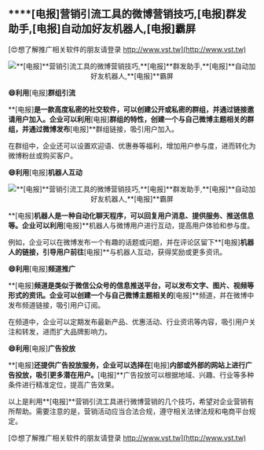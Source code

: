 ## ****[电报]**营销引流工具的微博营销技巧,**[电报]**群发助手,**[电报]**自动加好友机器人,**[电报]**霸屏**

[😍想了解推广相关软件的朋友请登录 http://www.vst.tw](http://www.vst.tw)

 <center><img src="https://vst.tw/MP4/tuiguang/png/3.png" alt="**[电报]**营销引流工具的微博营销技巧,**[电报]**群发助手,**[电报]**自动加好友机器人,**[电报]**霸屏"></center>

**😄利用**[电报]**群组引流**

**[电报]**是一款高度私密的社交软件，可以创建公开或私密的群组，并通过链接邀请用户加入。企业可以利用**[电报]**群组的特性，创建一个与自己微博主题相关的群组，并通过微博发布**[电报]**群组链接，吸引用户加入。

在群组中，企业还可以设置欢迎语、优惠券等福利，增加用户参与度，进而转化为微博粉丝或购买客户。

**😄利用**[电报]**机器人互动**

 <center><img src="https://vst.tw/MP4/tuiguang/png/7.png" alt="**[电报]**营销引流工具的微博营销技巧,**[电报]**群发助手,**[电报]**自动加好友机器人,**[电报]**霸屏"></center>

**[电报]**机器人是一种自动化聊天程序，可以回复用户消息、提供服务、推送信息等。企业可以利用**[电报]**机器人与微博用户进行互动，提高用户体验和参与度。

例如，企业可以在微博发布一个有趣的话题或问题，并在评论区留下**[电报]**机器人的链接，引导用户前往**[电报]**与机器人互动，获得奖励或更多资讯。

**😄利用**[电报]**频道推广**

**[电报]**频道是类似于微信公众号的信息推送平台，可以发布文字、图片、视频等形式的资讯。企业可以创建一个与自己微博主题相关的**[电报]**频道，并在微博中发布频道链接，吸引用户订阅。

在频道中，企业可以定期发布最新产品、优惠活动、行业资讯等内容，吸引用户关注和转发，进而扩大品牌影响力。

**😄利用**[电报]**广告投放**

**[电报]**还提供广告投放服务，企业可以选择在**[电报]**内部或外部的网站上进行广告投放，吸引更多潜在用户。**[电报]**广告投放可以根据地域、兴趣、行业等多种条件进行精准定位，提高广告效果。

以上是利用**[电报]**营销引流工具进行微博营销的几个技巧，希望对企业营销有所帮助。需要注意的是，营销活动应当合法合规，遵守相关法律法规和电商平台规定。

[😍想了解推广相关软件的朋友请登录 http://www.vst.tw](http://www.vst.tw)



